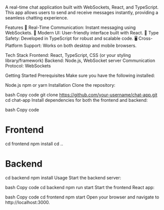 A real-time chat application built with WebSockets, React, and TypeScript. This app allows users to send and receive messages instantly, providing a seamless chatting experience.

Features
📡 Real-Time Communication: Instant messaging using WebSockets.
🎨 Modern UI: User-friendly interface built with React.
🔐 Type Safety: Developed in TypeScript for robust and scalable code.
🖥️ Cross-Platform Support: Works on both desktop and mobile browsers.

Tech Stack
  Frontend: React, TypeScript, CSS (or your styling library/framework)
  Backend: Node.js, WebSocket server
  Communication Protocol: WebSockets


  Getting Started
Prerequisites
Make sure you have the following installed:

Node.js
npm or yarn
Installation
Clone the repository:

bash
Copy code
git clone https://github.com/your-username/chat-app.git
cd chat-app
Install dependencies for both the frontend and backend:

bash
Copy code
# Frontend
cd frontend
npm install
cd ..

# Backend
cd backend
npm install
Usage
Start the backend server:

bash
Copy code
cd backend
npm run start
Start the frontend React app:

bash
Copy code
cd frontend
npm start
Open your browser and navigate to http://localhost:3000.
